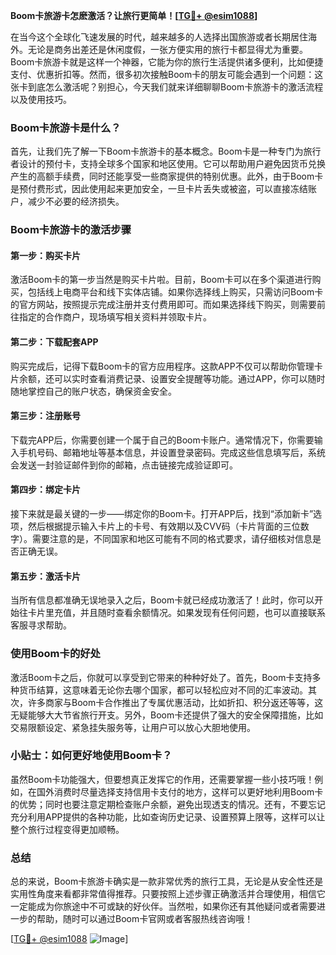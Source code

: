 **Boom卡旅游卡怎麽激活？让旅行更简单！[[TG💪+ @esim1088](https://t.me/s/esim1088)]**

在当今这个全球化飞速发展的时代，越来越多的人选择出国旅游或者长期居住海外。无论是商务出差还是休闲度假，一张方便实用的旅行卡都显得尤为重要。Boom卡旅游卡就是这样一个神器，它能为你的旅行生活提供诸多便利，比如便捷支付、优惠折扣等。然而，很多初次接触Boom卡的朋友可能会遇到一个问题：这张卡到底怎么激活呢？别担心，今天我们就来详细聊聊Boom卡旅游卡的激活流程以及使用技巧。

### Boom卡旅游卡是什么？

首先，让我们先了解一下Boom卡旅游卡的基本概念。Boom卡是一种专门为旅行者设计的预付卡，支持全球多个国家和地区使用。它可以帮助用户避免因货币兑换产生的高额手续费，同时还能享受一些商家提供的特别优惠。此外，由于Boom卡是预付费形式，因此使用起来更加安全，一旦卡片丢失或被盗，可以直接冻结账户，减少不必要的经济损失。

### Boom卡旅游卡的激活步骤

#### 第一步：购买卡片

激活Boom卡的第一步当然是购买卡片啦。目前，Boom卡可以在多个渠道进行购买，包括线上电商平台和线下实体店铺。如果你选择线上购买，只需访问Boom卡的官方网站，按照提示完成注册并支付费用即可。而如果选择线下购买，则需要前往指定的合作商户，现场填写相关资料并领取卡片。

#### 第二步：下载配套APP

购买完成后，记得下载Boom卡的官方应用程序。这款APP不仅可以帮助你管理卡片余额，还可以实时查看消费记录、设置安全提醒等功能。通过APP，你可以随时随地掌控自己的账户状态，确保资金安全。

#### 第三步：注册账号

下载完APP后，你需要创建一个属于自己的Boom卡账户。通常情况下，你需要输入手机号码、邮箱地址等基本信息，并设置登录密码。完成这些信息填写后，系统会发送一封验证邮件到你的邮箱，点击链接完成验证即可。

#### 第四步：绑定卡片

接下来就是最关键的一步——绑定你的Boom卡。打开APP后，找到“添加新卡”选项，然后根据提示输入卡片上的卡号、有效期以及CVV码（卡片背面的三位数字）。需要注意的是，不同国家和地区可能有不同的格式要求，请仔细核对信息是否正确无误。

#### 第五步：激活卡片

当所有信息都准确无误地录入之后，Boom卡就已经成功激活了！此时，你可以开始往卡片里充值，并且随时查看余额情况。如果发现有任何问题，也可以直接联系客服寻求帮助。

### 使用Boom卡的好处

激活Boom卡之后，你就可以享受到它带来的种种好处了。首先，Boom卡支持多种货币结算，这意味着无论你去哪个国家，都可以轻松应对不同的汇率波动。其次，许多商家与Boom卡合作推出了专属优惠活动，比如折扣、积分返还等等，这无疑能够大大节省旅行开支。另外，Boom卡还提供了强大的安全保障措施，比如交易限额设定、紧急挂失服务等，让用户可以放心大胆地使用。

### 小贴士：如何更好地使用Boom卡？

虽然Boom卡功能强大，但要想真正发挥它的作用，还需要掌握一些小技巧哦！例如，在国外消费时尽量选择支持信用卡支付的地方，这样可以更好地利用Boom卡的优势；同时也要注意定期检查账户余额，避免出现透支的情况。还有，不要忘记充分利用APP提供的各种功能，比如查询历史记录、设置预算上限等，这样可以让整个旅行过程变得更加顺畅。

### 总结

总的来说，Boom卡旅游卡确实是一款非常优秀的旅行工具，无论是从安全性还是实用性角度来看都非常值得推荐。只要按照上述步骤正确激活并合理使用，相信它一定能成为你旅途中不可或缺的好伙伴。当然啦，如果你还有其他疑问或者需要进一步的帮助，随时可以通过Boom卡官网或者客服热线咨询哦！

[[TG💪+ @esim1088](https://t.me/s/esim1088) ![Image](https://i.postimg.cc/4NQfJmqS/Snipaste-2025-05-13-00-14-12.png)]